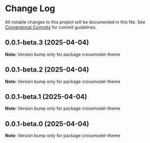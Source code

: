 # Change Log

All notable changes to this project will be documented in this file.
See [Conventional Commits](https://conventionalcommits.org) for commit guidelines.

## 0.0.1-beta.3 (2025-04-04)

**Note:** Version bump only for package crossmodel-theme

## 0.0.1-beta.2 (2025-04-04)

**Note:** Version bump only for package crossmodel-theme

## 0.0.1-beta.1 (2025-04-04)

**Note:** Version bump only for package crossmodel-theme

## 0.0.1-beta.0 (2025-04-04)

**Note:** Version bump only for package crossmodel-theme
